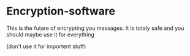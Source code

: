 # Encryption-software

This is the futare of encrypting you messages. It is totaly safe and you should maybe use it for everything




(don't use it for importent stuff)
